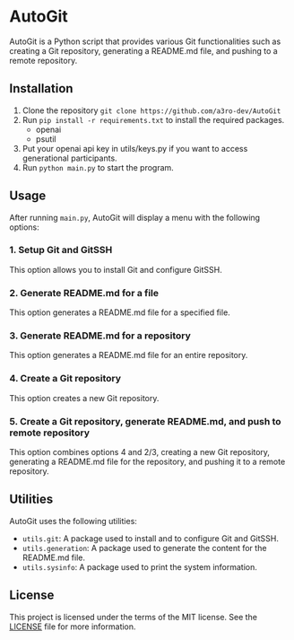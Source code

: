 # AutoGit

AutoGit is a Python script that provides various Git functionalities such as creating a Git repository, generating a README.md file, and pushing to a remote repository.

## Installation

1. Clone the repository
    `git clone https://github.com/a3ro-dev/AutoGit`
2. Run `pip install -r requirements.txt` to install the required packages.
   - openai
   - psutil
3. Put your openai api key in utils/keys.py if you want to access generational participants.
4. Run `python main.py` to start the program.

## Usage

After running `main.py`, AutoGit will display a menu with the following options:

### 1. Setup Git and GitSSH

This option allows you to install Git and configure GitSSH.

### 2. Generate README.md for a file

This option generates a README.md file for a specified file.

### 3. Generate README.md for a repository

This option generates a README.md file for an entire repository.

### 4. Create a Git repository

This option creates a new Git repository.

### 5. Create a Git repository, generate README.md, and push to remote repository

This option combines options 4 and 2/3, creating a new Git repository, generating a README.md file for the repository, and pushing it to a remote repository.

## Utilities

AutoGit uses the following utilities:

- `utils.git`: A package used to install and to configure Git and GitSSH.
- `utils.generation`: A package used to generate the content for the README.md file.
- `utils.sysinfo`: A package used to print the system information.

## License

This project is licensed under the terms of the MIT license. See the [LICENSE](LICENSE) file for more information.